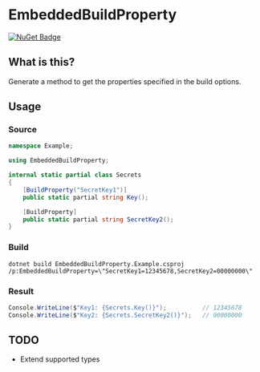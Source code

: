 # EmbeddedBuildProperty

[![NuGet Badge](https://buildstats.info/nuget/EmbeddedBuildProperty)](https://www.nuget.org/packages/EmbeddedBuildProperty/)

## What is this?

Generate a method to get the properties specified in the build options.

## Usage

### Source

```cs
namespace Example;

using EmbeddedBuildProperty;

internal static partial class Secrets
{
    [BuildProperty("SecretKey1")]
    public static partial string Key();

    [BuildProperty]
    public static partial string SecretKey2();
}
```

### Build

```
dotnet build EmbeddedBuildProperty.Example.csproj /p:EmbeddedBuildProperty=\"SecretKey1=12345678,SecretKey2=00000000\"
```

### Result

```cs
Console.WriteLine($"Key1: {Secrets.Key()}");          // 12345678
Console.WriteLine($"Key2: {Secrets.SecretKey2()}");   // 00000000
```


## TODO

* Extend supported types
